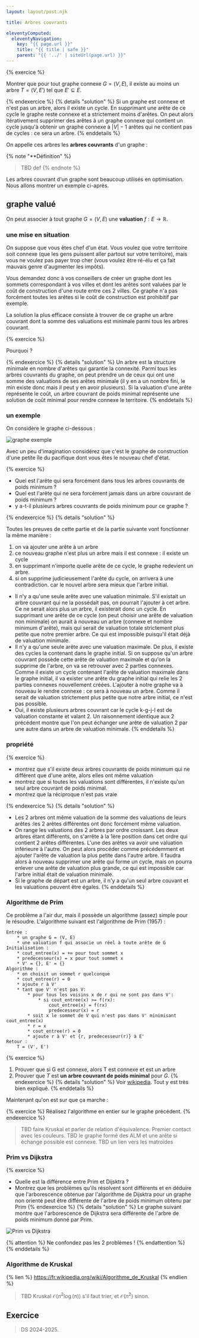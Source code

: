 ```yaml
---
layout: layout/post.njk

title: Arbres couvrants

eleventyComputed:
  eleventyNavigation:
    key: "{{ page.url }}"
    title: "{{ title | safe }}"
    parent: "{{ '../' | siteUrl(page.url) }}"
---
```


{% exercice %}

Montrer que pour tout graphe connexe $G = (V, E)$, il existe au moins un arbre $T=(V, E')$ tel que $E' \subseteq E$.

{% endexercice %}
{% details "solution" %}
Si un graphe est connexe et n'est pas un arbre, alors il existe un cycle. En supprimant une arête de ce cycle le graphe reste connexe et a strictement moins d'arêtes. On peut alors itérativement supprimer des arêtes à un graphe connexe qui contient un cycle jusqu'à obtenir un graphe connexe à $\vert V \vert -1$ arêtes qui ne contient pas de cycles : ce sera un arbre.
{% enddetails %}

On appelle ces arbres les **arbres couvrants** d'un graphe :

{% note "**Définition" %}
> TBD def
{% endnote %}

Les arbres couvrant d'un graphe sont beaucoup utilisés en optimisation. Nous allons montrer un exemple ci-après.

## graphe valué

On peut associer à tout graphe $G = (V, E)$ une **valuation** $f: E \rightarrow \mathbb{R}$.

### une mise en situation

On suppose que vous êtes chef d'un état. Vous voulez que votre territoire soit connexe (que les gens puissent aller partout sur votre territoire), mais vous ne voulez pas payer trop cher (vous voulez être ré-élu et ça fait mauvais genre d'augmenter les impôts).

Vous demandez donc à vos conseillers de créer un graphe dont les sommets correspondant à vos villes et dont les arêtes sont valuées par le coût de construction d'une route entre ces 2 villes. Ce graphe n'a pas forcément toutes les arêtes si le coût de construction est prohibitif par exemple.

La solution la plus efficace consiste à trouver de ce graphe un arbre couvrant dont la somme des valuations est minimale parmi tous les arbres couvrant.

{% exercice %}

Pourquoi ?

{% endexercice %}
{% details "solution" %}
Un arbre est la structure minimale en nombre d'arêtes qui garantie la connexité. Parmi tous les arbres couvrants du graphe, on peut prendre un de ceux qui ont une somme des valuations de ses arêtes minimale (il y en a un nombre fini, le min existe donc mais il peut y en avoir plusieurs). Si la valuation d'une arête représente le coût, un arbre couvrant de poids minimal représente une solution de coût minimal pour rendre connexe le territoire.
{% enddetails %}

### un exemple

On considère le graphe ci-dessous :

![graphe exemple](./prim_graphe_exemple.png)

Avec un peu d'imagination considérez que c'est le graphe de construction d'une petite île du pacifique dont vous êtes le nouveau chef d'état.

{% exercice %}

- Quel est l'arête qui sera forcément dans tous les arbres couvrants de poids minimum ?
- Quel est l'arête qui ne sera forcément jamais dans un arbre couvrant de poids minimum ?
- y a-t-il plusieurs arbres couvrants de poids minimum pour ce graphe ?

{% endexercice %}
{% details "solution" %}

Toutes les preuves de cette partie et de la partie suivante vont fonctionner la même manière :

1. on va ajouter une arête à un arbre
2. ce nouveau graphe n'est plus un arbre mais il est connexe : il existe un cycle
3. en supprimant n'importe quelle arête de ce cycle, le graphe redevient un arbre.
4. si on supprime judicieusement l'arête du cycle, on arrivera à une contradiction. car le nouvel arbre sera mieux que l'arbre initial.

- Il n'y a qu'une seule arête avec une valuation minimale. S'il existait un arbre couvrant qui ne la possédait pas, on pourrait l'ajouter à cet arbre. Ce ne serait alors plus un arbre, il existerait donc un cycle. En supprimant une arête de ce cycle (on peut choisir une arête de valuation non minimale) on aurait à nouveau un arbre (connexe et nombre minimum d'arête), mais qui serait de valuation totale strictement plus petite que notre premier arbre. Ce qui est impossible puisqu'il était déjà de valuation minimale.
- Il n'y a qu'une seule arête avec une valuation maximale. De plus, il existe des cycles la contenant dans le graphe initial. Si on suppose qu'un arbre couvrant possède cette arête de valuation maximale et qu'on la supprime de l'arbre, on va se retrouver avec 2 parties connexes. Comme il existe un cycle contenant l'arête de valuation maximale dans le graphe initial, il va exister une arête du graphe initial qui relie les 2 parties connexes nouvellement créées. L'ajouter à notre graphe va à nouveau le rendre connexe : ce sera à nouveau un arbre. Comme il serait de valuation strictement plus petite que notre arbre initial, ce n'est pas possible.
- Oui, il existe plusieurs arbres couvrant car le cycle k-g-j-l est de valuation constante et valant 2. Un raisonnement identique aux 2 précédent montre que l'on peut échanger une arête de valuation 2 par une autre dans un arbre de valuation minimale.
  {% enddetails %}

### propriété

{% exercice %}

- montrez que s'il existe deux arbres couvrants de poids minimum qui ne différent que d'une arête, alors elles ont même valuation
- montrez que si toutes les valuations sont différentes, il n'existe qu'un seul arbre couvrant de poids minimal.
- montrez que la réciproque n'est pas vraie

{% endexercice %}
{% details "solution" %}

- Les 2 arbres ont même valuation de la somme des valuations de leurs arêtes :les 2 arêtes différentes ont donc forcément même valuation.
- On range les valuations des 2 arbres par ordre croissant. Les deux arbres étant différents, on s'arrête à la 1ère position dans cet ordre qui contient 2 arêtes différentes. L'une des arêtes va avoir une valuation inférieure à l'autre. On peut alors procéder comme précédemment et ajouter l'arête de valuation la plus petite dans l'autre arbre. Il faudra alors à nouveau supprimer une arête qui forme un cycle, mais on pourra enlever une arête de valuation plus grande, ce qui est impossible car l'arbre initial était de valuation minimale.
- Si le graphe de départ est un arbre, il n'y a qu'un seul arbre couvant et les valuations peuvent être égales.
  {% enddetails %}

### Algorithme de Prim

Ce problème a l'air dur, mais il possède un algorithme (assez) simple pour le résoudre. L'algorithme suivant est l'algorithme de Prim (1957) :

```text
Entrée :
    * un graphe G = (V, E)
    * une valuation f qui associe un réel à toute arête de G
Initialisation :
    * cout_entree(x) = +∞ pour tout sommet x
    * predecesseur(x) = x pour tout sommet x
    * V' = {}, E' = {}
Algorithme :
    * on choisit un sommet r quelconque
    * cout_entree(r) = 0
    * ajoute r à V'
    * tant que V' n'est pas V:
        * pour tous les voisins x de r qui ne sont pas dans V':
            * si cout_entree(x) >= f(rx):
                cout_entree(x) = f(rx)
                predecesseur(x) = r
        * soit x le sommet de V qui n'est pas dans V' minimisant cout_entree(x)
        * r = x
        * cout_entree(r) = 0
        * ajoute r à V' et {r, predecesseur(r)} à E'
Retour :
    T = (V', E')
```

{% exercice %}

1. Prouver que si G est connexe, alors T est connexe et est un arbre
2. Prouver que $T$ est **un arbre couvrant de poids minimal** pour $G$.
   {% endexercice %}
   {% details "solution" %}
   Voir [wikipedia](https://fr.wikipedia.org/wiki/Algorithme_de_Prim). Tout y est très bien expliqué.
   {% enddetails %}

Maintenant qu'on est sur que ça marche :

{% exercice %}
Réalisez l'algorithme en entier sur le graphe précédent.
{% endexercice %}

> TBD faire Kruskal et parler de relation d'équivalence. Premier contact avec les couleurs.
> TBD le graphe formé des ALM et une arête si échange possible est connexe.
> TBD un lien vers les matroïdes

### Prim vs Dijkstra

{% exercice %}

- Quelle est la différence entre Prim et Dijsktra ?
- Montrez que les problèmes qu'ils résolvent sont différents et en déduire que l'arborescence obtenue par l'algorithme de Dijsktra pour un graphe non orienté peut être différente de l'arbre de poids minimum obtenu par Prim
  {% endexercice %}
  {% details "solution" %}
  Le graphe suivant montre que l'arborescence de Dijkstra sera différente de l'arbre de poids minimum donné par Prim.

![Prim vs Dijkstra](./chemin_prim_vs_dijkstra.png)

{% attention %}
Ne confondez pas les 2 problèmes !
{% endattention %}
{% enddetails %}

### Algorithme de Kruskal

{% lien %}
<https://fr.wikipedia.org/wiki/Algorithme_de_Kruskal>
{% endlien %}

> TBD Kruskal
> $\mathcal{O}(n^2\log(n))$ s'il faut trier, et $\mathcal{O}(n^2)$ sinon.

## Exercice

> DS 2024-2025.
